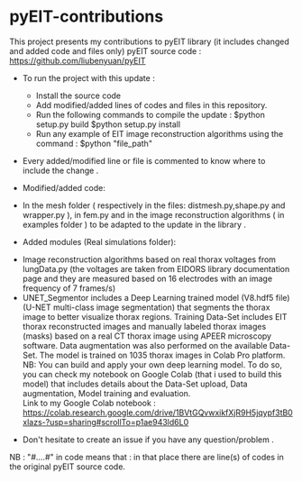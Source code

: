# pyEIT-contributions
This project presents my contributions to pyEIT library (it includes changed and added code and files only)
pyEIT source code : https://github.com/liubenyuan/pyEIT

* To run the project with this update :
  - Install the source code 
  - Add modified/added lines of codes and files in this repository. 
  - Run the following commands to compile the update :
  $python setup.py build
  $python setup.py install
  - Run any example of EIT image reconstruction algorithms using the command :
  $python "file_path" 


* Every added/modified line or file is commented to know where to include the change .  

* Modified/added code: 
- In the mesh folder ( respectively in the files: distmesh.py,shape.py and wrapper.py ), in fem.py and in the image reconstruction algorithms ( in examples folder ) to be adapted to the update in the library . 

* Added modules (Real simulations folder): 

- Image reconstruction algorithms based on real thorax voltages from lungData.py (the voltages are taken from EIDORS library documentation page and they are measured based on 16 electrodes with an image frequency of 7 frames/s)
- UNET_Segmentor includes a Deep Learning trained model (V8.hdf5 file) (U-NET multi-class image segmentation) that segments the thorax image to better visualize thorax regions. Training Data-Set includes EIT thorax reconstructed images and manually labeled thorax images (masks) based on a real CT thorax image using APEER microscopy software. Data augmentation was also performed on the available Data-Set. The model is trained on 1035 thorax images in Colab Pro platform.
NB: You can build and apply your own deep learning model. To do so, you can check my notebook on Google Colab (that i used to build this model) that includes details about the Data-Set upload, Data augmentation, Model training and evaluation.  
Link to my Google Colab notebook : https://colab.research.google.com/drive/1BVtGQvwxikfXjR9H5jqypf3tB0xlazs-?usp=sharing#scrollTo=p1ae943ld6L0


* Don't hesitate to create an issue if you have any question/problem .

NB : "#....#" in code means that : in that place there are line(s) of codes in the original pyEIT source code. 
